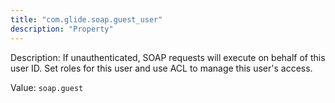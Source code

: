 ```yaml
---
title: "com.glide.soap.guest_user"
description: "Property"
---
```


Description: If unauthenticated, SOAP requests will execute on behalf of this user ID.  Set roles for this user and use ACL to manage this user's access.

Value: `soap.guest`